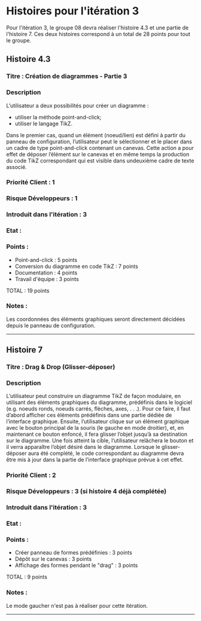 # Histoires pour l'itération 3
Pour l'itération 3, le groupe 08 devra réaliser l'histoire 4.3 et une partie de l'histoire 7. Ces deux histoires correspond à un total de 28 points pour tout le groupe.

## Histoire 4.3

### Titre : Création de diagrammes - Partie 3

### Description
L’utilisateur a deux possibilités pour créer un diagramme :
- utiliser la méthode point-and-click;
- utiliser le langage TikZ.

Dans le premier cas, quand un élément (noeud/lien) est défini à partir du panneau de configuration, l’utilisateur peut le sélectionner et le placer dans un cadre de type point-and-click contenant un canevas.
Cette action a pour effet de déposer l’élément sur le canevas et en même temps la production du code TikZ correspondant qui est visible dans undeuxième cadre de texte associé.


### Priorité Client : 1

### Risque Développeurs : 1

### Introduit dans l'itération : 3

### Etat : 

### Points :

- Point-and-click : 5 points
- Conversion du diagramme en code TikZ : 7 points
- Documentation : 4 points
- Travail d'équipe : 3 points

TOTAL : 19 points

### Notes :

Les coordonnées des éléments graphiques seront directement décidées depuis le panneau de configuration.

----------------------

## Histoire 7

### Titre : Drag & Drop (Glisser-déposer)

### Description
L’utilisateur peut construire un diagramme TikZ de façon modulaire, en utilisant des éléments graphiques du diagramme, prédéfinis dans le logiciel (e.g. noeuds ronds, noeuds carrés, flèches, axes, . . .).
Pour ce faire, il faut d’abord afficher ces éléments prédéfinis dans une partie dédiée de l’interface graphique. Ensuite, l’utilisateur clique sur un élément graphique avec le bouton principal de la souris 
(le gauche en mode droitier), et, en maintenant ce bouton enfoncé, il fera glisser l’objet jusqu’à sa destination sur le diagramme. Une fois atteint la cible, 
l’utilisateur relâchera le bouton et il verra apparaître l’objet désiré dans le diagramme. Lorsque le glisser-déposer aura été complété, le code correspondant au diagramme devra être mis à jour dans la partie
de l’interface graphique prévue à cet effet.

### Priorité Client : 2

### Risque Développeurs : 3 (si histoire 4 déjà complétée)

### Introduit dans l'itération : 3

### Etat : 

### Points :

- Créer panneau de formes prédéfinies : 3 points
- Dépôt sur le canevas : 3 points
- Affichage des formes pendant le "drag" : 3 points

TOTAL : 9 points

### Notes :

Le mode gaucher n'est pas à réaliser pour cette itération.

----------------------

